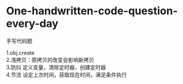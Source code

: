 # One-handwritten-code-question-every-day

手写代码题

1.obj.create  
2.浅拷贝：原拷贝的改变会影响新拷贝  
3.防抖 定义变量，清除定时器，创建定时器  
4.节流 设定上次时间，获取现在时间，满足条件执行
